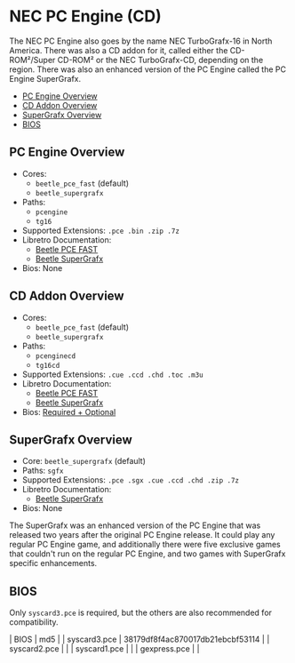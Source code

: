 # NEC PC Engine (CD)

The NEC PC Engine also goes by the name NEC TurboGrafx-16 in North America. There was also a CD addon for it, called either the CD-ROM²/Super CD-ROM² or the NEC TurboGrafx-CD, depending on the region. There was also an enhanced version of the PC Engine called the PC Engine SuperGrafx.

- [PC Engine Overview](#pc-engine-overview)
- [CD Addon Overview](#cd-addon-overview)
- [SuperGrafx Overview](#supergrafx-overview)
- [BIOS](#bios)

## PC Engine Overview

- Cores:
  - `beetle_pce_fast` (default)
  - `beetle_supergrafx`
- Paths:
  - `pcengine`
  - `tg16`
- Supported Extensions: `.pce .bin .zip .7z`
- Libretro Documentation:
  - [Beetle PCE FAST](https://docs.libretro.com/library/beetle_pce_fast/)
  - [Beetle SuperGrafx](https://docs.libretro.com/library/beetle_sgx/)
- Bios: None

## CD Addon Overview

- Cores:
  - `beetle_pce_fast` (default)
  - `beetle_supergrafx`
- Paths:
  - `pcenginecd`
  - `tg16cd`
- Supported Extensions: `.cue .ccd .chd .toc .m3u`
- Libretro Documentation:
  - [Beetle PCE FAST](https://docs.libretro.com/library/beetle_pce_fast/)
  - [Beetle SuperGrafx](https://docs.libretro.com/library/beetle_sgx/)
- Bios: [Required + Optional](#bios)

## SuperGrafx Overview

- Core: `beetle_supergrafx` (default)
- Paths: `sgfx`
- Supported Extensions: `.pce .sgx .cue .ccd .chd .zip .7z`
- Libretro Documentation:
  - [Beetle SuperGrafx](https://docs.libretro.com/library/beetle_sgx/)
- Bios: None

The SuperGrafx was an enhanced version of the PC Engine that was released two years after the original PC Engine release. It could play any regular PC Engine game, and additionally there were five exclusive games that couldn't run on the regular PC Engine, and two games with SuperGrafx specific enhancements.

## BIOS

Only `syscard3.pce` is required, but the others are also recommended for compatibility.

| BIOS          | md5                              |
| syscard3.pce  | 38179df8f4ac870017db21ebcbf53114 |
| syscard2.pce  |                                  |
| syscard1.pce  |                                  |
| gexpress.pce  |                                  |
